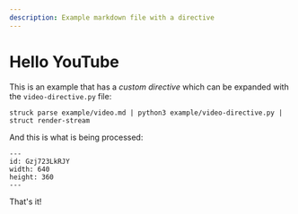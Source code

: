 ```yaml
---
description: Example markdown file with a directive
---
```


# Hello YouTube

This is an example that has a _custom directive_ which can be expanded with the
`video-directive.py` file:

```
struck parse example/video.md | python3 example/video-directive.py | struct render-stream
```

And this is what is being processed:

```{youtube}
---
id: Gzj723LkRJY
width: 640
height: 360
---
```

That's it!

